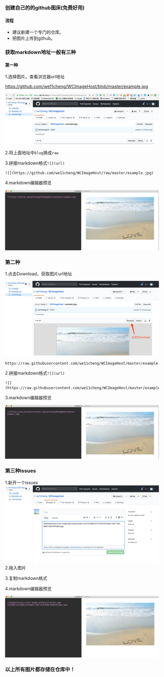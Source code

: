 ### 创建自己的的github图床(免费好用)
#### 流程
- 建议新建一个专门的仓库。
- 把图片上传到github。

### 获取markdown地址一般有三种
#### 第一种
1.选择图片。查看浏览器url地址

<https://github.com/we11cheng/WCImageHost/blob/master/example.jpg>

![](https://github.com/we11cheng/WCImageHost/raw/master/WX20180630-134227%402x.png)

2.将上面地址中```blog```换成```raw```

3.拼接markdown格式```![](url)```

```
![](https://github.com/we11cheng/WCImageHost/raw/master/example.jpg)
```
4.markdown编辑器预览

![](https://github.com/we11cheng/WCImageHost/raw/master/WX20180630-135037%402x.png)

### 第二种
1.点击Download，获取图片url地址

![](https://github.com/we11cheng/WCImageHost/raw/master/WX20180630-135246%402x.png)

```
https://raw.githubusercontent.com/we11cheng/WCImageHost/master/example.jpg
```
2.拼接markdown格式```![](url)```

```
![](https://raw.githubusercontent.com/we11cheng/WCImageHost/master/example.jpg)
```
3.markdown编辑器预览

![](https://github.com/we11cheng/WCImageHost/raw/master/WX20180630-135924%402x.png)

### 第三种issues
1.新开一个issues
![](https://github.com/we11cheng/WCImageHost/raw/master/WX20180630-140102%402x.png)
2.拖入图片

3.复制markdown格式

4.markdown编辑器预览

![](https://github.com/we11cheng/WCImageHost/raw/master/WX20180630-140457%402x.png)

### 以上所有图片都存储在仓库中！

